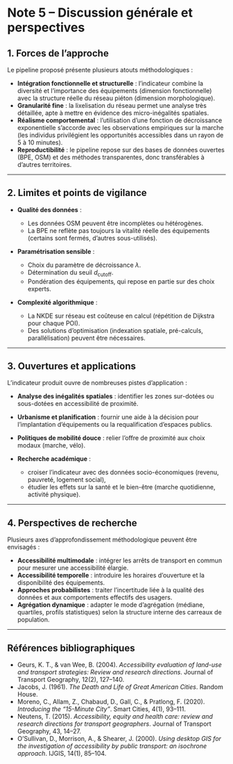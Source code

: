 # Note 5 – Discussion générale et perspectives

## 1. Forces de l’approche

Le pipeline proposé présente plusieurs atouts méthodologiques :

* **Intégration fonctionnelle et structurelle** : l’indicateur combine la diversité et l’importance des équipements (dimension fonctionnelle) avec la structure réelle du réseau piéton (dimension morphologique).
* **Granularité fine** : la lixelisation du réseau permet une analyse très détaillée, apte à mettre en évidence des micro-inégalités spatiales.
* **Réalisme comportemental** : l’utilisation d’une fonction de décroissance exponentielle s’accorde avec les observations empiriques sur la marche (les individus privilégient les opportunités accessibles dans un rayon de 5 à 10 minutes).
* **Reproductibilité** : le pipeline repose sur des bases de données ouvertes (BPE, OSM) et des méthodes transparentes, donc transférables à d’autres territoires.

---

## 2. Limites et points de vigilance

* **Qualité des données** :

  * Les données OSM peuvent être incomplètes ou hétérogènes.
  * La BPE ne reflète pas toujours la vitalité réelle des équipements (certains sont fermés, d’autres sous-utilisés).

* **Paramétrisation sensible** :

  * Choix du paramètre de décroissance $\lambda$.
  * Détermination du seuil $d_\text{cutoff}$.
  * Pondération des équipements, qui repose en partie sur des choix experts.

* **Complexité algorithmique** :

  * La NKDE sur réseau est coûteuse en calcul (répétition de Dijkstra pour chaque POI).
  * Des solutions d’optimisation (indexation spatiale, pré-calculs, parallélisation) peuvent être nécessaires.

---

## 3. Ouvertures et applications

L’indicateur produit ouvre de nombreuses pistes d’application :

* **Analyse des inégalités spatiales** : identifier les zones sur-dotées ou sous-dotées en accessibilité de proximité.
* **Urbanisme et planification** : fournir une aide à la décision pour l’implantation d’équipements ou la requalification d’espaces publics.
* **Politiques de mobilité douce** : relier l’offre de proximité aux choix modaux (marche, vélo).
* **Recherche académique** :

  * croiser l’indicateur avec des données socio-économiques (revenu, pauvreté, logement social),
  * étudier les effets sur la santé et le bien-être (marche quotidienne, activité physique).

---

## 4. Perspectives de recherche

Plusieurs axes d’approfondissement méthodologique peuvent être envisagés :

* **Accessibilité multimodale** : intégrer les arrêts de transport en commun pour mesurer une accessibilité élargie.
* **Accessibilité temporelle** : introduire les horaires d’ouverture et la disponibilité des équipements.
* **Approches probabilistes** : traiter l’incertitude liée à la qualité des données et aux comportements effectifs des usagers.
* **Agrégation dynamique** : adapter le mode d’agrégation (médiane, quartiles, profils statistiques) selon la structure interne des carreaux de population.

---

## Références bibliographiques

* Geurs, K. T., & van Wee, B. (2004). *Accessibility evaluation of land-use and transport strategies: Review and research directions*. Journal of Transport Geography, 12(2), 127–140.
* Jacobs, J. (1961). *The Death and Life of Great American Cities*. Random House.
* Moreno, C., Allam, Z., Chabaud, D., Gall, C., & Pratlong, F. (2020). *Introducing the “15-Minute City”*. Smart Cities, 4(1), 93–111.
* Neutens, T. (2015). *Accessibility, equity and health care: review and research directions for transport geographers*. Journal of Transport Geography, 43, 14–27.
* O’Sullivan, D., Morrison, A., & Shearer, J. (2000). *Using desktop GIS for the investigation of accessibility by public transport: an isochrone approach*. IJGIS, 14(1), 85–104.

